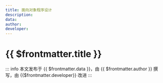 ```yaml
---
title: 面向对象程序设计
description: 
data: 
author: 
developer: 
---
```


# {{ $frontmatter.title }}

::: info
本文发布于 {{ $frontmatter.data }}，由 {{ $frontmatter.author }} 撰写<span v-if=" $frontmatter.developer != null">，由 {{$frontmatter.developer}} 改进</span>
:::